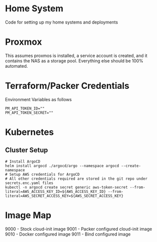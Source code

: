 # Home System

Code for setting up my home systems and deployments

# Proxmox
This assumes proxmos is installed, a service account is created, and it contains the NAS as a storage pool. Everything else should be 100% automated.

# Terraform/Packer Credentials
Environment Variables as follows
```
PM_API_TOKEN_ID=""
PM_API_TOKEN_SECRET=""
```

# Kubernetes

## Cluster Setup

```
# Install ArgoCD
helm install argocd ./argocd/argo --namespace argocd --create-namespace
# Setup AWS credentials for ArgoCD
# All other credentials required are stored in the git repo under secrets.enc.yaml files
kubectl -n argocd create secret generic aws-token-secret --from-literal=AWS_ACCESS_KEY_ID=${AWS_ACCESS_KEY_ID} --from-literal=AWS_SECRET_ACCESS_KEY=${AWS_SECRET_ACCESS_KEY}
```

# Image Map

9000 - Stock cloud-init image
9001 - Packer configured cloud-init image
9010 - Docker configured image
9011 - Bind configured image
